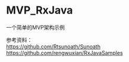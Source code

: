 # MVP_RxJava
一个简单的MVP架构示例


参考资料：
<br/>https://github.com/Rtsunoath/Sunoath
<br/>https://github.com/rengwuxian/RxJavaSamples
